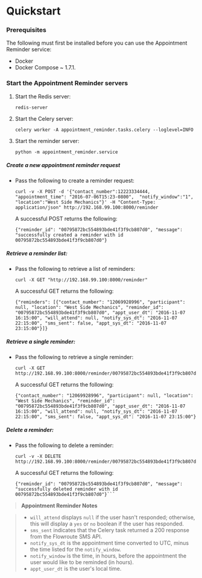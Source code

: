 # Quickstart

### Prerequisites

The following must first be installed before you can use the Appointment Reminder service:

*	Docker
* 	Docker Compose ~ 1.7.1.

### Start the Appointment Reminder servers

1.	Start the Redis server:

	 	redis-server

2.	Start the Celery server:

	 	celery worker -A appointment_reminder.tasks.celery --loglevel=INFO
	 
3.	Start the reminder server:

	 	python -m appointment_reminder.service

##### Create a new appointment reminder request

*	Pass the following to create a reminder request:

		curl -v -X POST -d '{"contact_number":12223334444, "appointment_time": "2016-07-06T15:23-0800",  "notify_window":"1", "location":"West Side Mechanics"}' -H "Content-Type: application/json" http://192.168.99.100:8000/reminder
	
	A successful POST returns the following:
	
    	{"reminder_id": "00795872bc554893bde41f3f9cb807d0", "message": "successfully created a reminder with id 00795872bc554893bde41f3f9cb807d0"}

##### Retrieve a reminder list:

*	Pass the following to retrieve a list of reminders:

		curl -X GET "http://192.168.99.100:8000/reminder"

	A successful GET returns the following:
	
  		{"reminders": [{"contact_number": "12069928996", "participant": null, "location": "West Side Mechanics", "reminder_id": "00795872bc554893bde41f3f9cb807d0", "appt_user_dt": "2016-11-07 16:15:00", "will_attend": null, "notify_sys_dt": "2016-11-07 22:15:00", "sms_sent": false, "appt_sys_dt": "2016-11-07 23:15:00"}]}

##### Retrieve a single reminder:

*	Pass the following to retrieve a single reminder:

		curl -X GET http://192.168.99.100:8000/reminder/00795872bc554893bde41f3f9cb807d0

	A successful GET returns the following:
	
    	{"contact_number": "12069928996", "participant": null, "location": "West Side Mechanics", "reminder_id": "00795872bc554893bde41f3f9cb807d0", "appt_user_dt": "2016-11-07 16:15:00", "will_attend": null, "notify_sys_dt": "2016-11-07 22:15:00", "sms_sent": false, "appt_sys_dt": "2016-11-07 23:15:00"}

##### Delete a reminder:

*	Pass the following to delete a reminder:

		curl -v -X DELETE http://192.168.99.100:8000/reminder/00795872bc554893bde41f3f9cb807d0
  
	A successful GET returns the following:
	  
	  	{"reminder_id": "00795872bc554893bde41f3f9cb807d0", "message": "successfully deleted reminder with id 00795872bc554893bde41f3f9cb807d0"}```


>**Appointment Reminder Notes**

>   - `will_attend` displays `null` if the user hasn't responded; otherwise, this will display a `yes` or `no` boolean if the user has responded.
>   - `sms_sent` indicates that the Celery task returned a 200 response from the Flowroute SMS API.
>   - `notify_sys_dt` is the appointment time converted to UTC, minus the time listed for the `notify_window`.
>  - `notify_window` is the time, in hours, before the appointment the user would like to be reminded (in hours).
>  - `appt_user_dt` is the user's local time.
